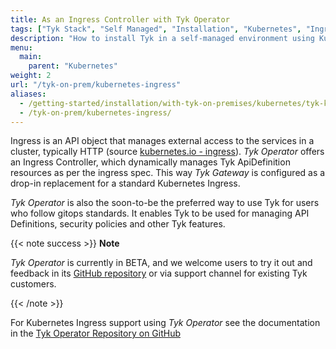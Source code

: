 ```yaml
---
title: As an Ingress Controller with Tyk Operator
tags: ["Tyk Stack", "Self Managed", "Installation", "Kubernetes", "Ingress", "Service Mesh", "Tyk Operator"]
description: "How to install Tyk in a self-managed environment using Kubernetes Ingress Controller with the Tyk Operator" 
menu:
  main:
    parent: "Kubernetes"
weight: 2
url: "/tyk-on-prem/kubernetes-ingress"
aliases:
  - /getting-started/installation/with-tyk-on-premises/kubernetes/tyk-kubernetes-ingress-controller/
  - /tyk-on-prem/kubernetes-ingress/
---
```


Ingress is an API object that manages external access to the services in a cluster, typically HTTP (source [kubernetes.io - ingress](https://kubernetes.io/docs/concepts/services-networking/ingress/)).
*Tyk Operator* offers an Ingress Controller, which dynamically manages Tyk ApiDefinition resources as per the ingress spec. 
This way *Tyk Gateway* is configured as a drop-in replacement for a standard Kubernetes Ingress. 

*Tyk Operator* is also the soon-to-be the preferred way to use Tyk for users who follow gitops standards. It enables Tyk to be used for managing API Definitions, security policies and other Tyk features.


{{< note success >}}
**Note**

*Tyk Operator* is currently in BETA, and we welcome users to try it out and feedback in its [GitHub repository](https://github.com/TykTechnologies/tyk-operator) or via support channel for existing Tyk customers.

{{< /note >}}



For Kubernetes Ingress support using *Tyk Operator* see the documentation in the [Tyk Operator Repository on GitHub](https://github.com/TykTechnologies/tyk-operator)
